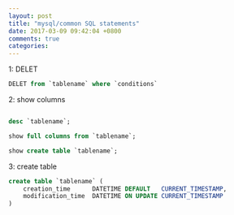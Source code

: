 ```yaml
---
layout: post
title: "mysql/common SQL statements"
date: 2017-03-09 09:42:04 +0800
comments: true
categories: 
---
```



1: DELET

```sql
DELET from `tablename` where `conditions`

```


2: show columns

```sql

desc `tablename`;

show full columns from `tablename`;

show create table `tablename`;

```

3: create table 

```sql
create table `tablename` (
	creation_time      DATETIME DEFAULT   CURRENT_TIMESTAMP,
    modification_time  DATETIME ON UPDATE CURRENT_TIMESTAMP
)
```